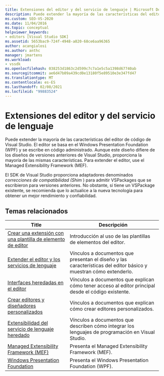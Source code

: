 ```yaml
---
title: Extensiones del editor y del servicio de lenguaje | Microsoft Docs
description: Puede extender la mayoría de las características del editor de código de Visual Studio, que se implementa mediante Windows Presentation Foundation y se escribe en código administrado.
ms.custom: SEO-VS-2020
ms.date: 11/04/2016
ms.topic: conceptual
helpviewer_keywords:
- editors [Visual Studio SDK]
ms.assetid: 5653bac9-724f-4948-a820-68ce6aa96365
author: acangialosi
ms.author: anthc
manager: jmartens
ms.workload:
- vssdk
ms.openlocfilehash: 038253d1863c2d599c7c7a1e5c5a1398d67740ab
ms.sourcegitcommit: ae6d47b09a439cd0e13180f5e89510e3e347fd47
ms.translationtype: MT
ms.contentlocale: es-ES
ms.lasthandoff: 02/08/2021
ms.locfileid: "99883524"
---
```

# <a name="editor-and-language-service-extensions"></a>Extensiones del editor y del servicio de lenguaje
Puede extender la mayoría de las características del editor de código de Visual Studio. El editor se basa en el Windows Presentation Foundation (WPF) y se escribe en código administrado. Aunque este diseño difiere de los diseños de versiones anteriores de Visual Studio, proporciona la mayoría de las mismas características. Para extender el editor, use el Managed Extensibility Framework (MEF).

 El SDK de Visual Studio proporciona adaptadores denominados *correcciones de compatibilidad (Shim* ) para admitir VSPackages que se escribieron para versiones anteriores. No obstante, si tiene un VSPackage existente, se recomienda que lo actualice a la nueva tecnología para obtener un mejor rendimiento y confiabilidad.

## <a name="related-topics"></a>Temas relacionados

|Title|Descripción|
|-----------|-----------------|
|[Crear una extensión con una plantilla de elemento de editor](../extensibility/creating-an-extension-with-an-editor-item-template.md)|Introducción al uso de las plantillas de elementos del editor.|
|[Extender el editor y los servicios de lenguaje](../extensibility/extending-the-editor-and-language-services.md)|Vínculos a documentos que presentan el diseño y las características del editor básico y muestran cómo extenderlo.|
|[Interfaces heredadas en el editor](/previous-versions/visualstudio/visual-studio-2015/extensibility/legacy-interfaces-in-the-editor?preserve-view=true&view=vs-2015)|Vínculos a documentos que explican cómo tener acceso al editor principal desde el código existente.|
|[Crear editores y diseñadores personalizados](../extensibility/creating-custom-editors-and-designers.md)|Vínculos a documentos que explican cómo crear editores personalizados.|
|[Extensibilidad del servicio de lenguaje heredado](../extensibility/internals/legacy-language-service-extensibility.md)|Vínculos a documentos que describen cómo integrar los lenguajes de programación en Visual Studio.|
|[Managed Extensibility Framework (MEF)](/dotnet/framework/mef/index)|Presenta el Managed Extensibility Framework (MEF).|
|[Windows Presentation Foundation](/dotnet/framework/wpf/index)|Presenta el Windows Presentation Foundation (WPF).|
